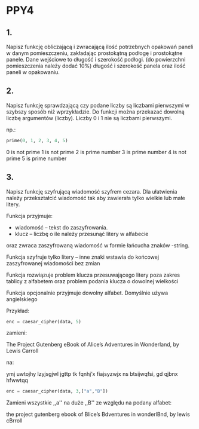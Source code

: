 # PPY4
## 1.
Napisz funkcję obliczającą i zwracającą ilość potrzebnych opakowań paneli w danym pomieszczeniu, zakładając prostokątną podłogę i prostokątne panele. Dane wejściowe to długość i szerokość podłogi. (do powierzchni pomieszczenia należy dodać 10%) długość i szerokość panela oraz ilość paneli w opakowaniu.
## 2. 
Napisz funkcję sprawdzającą czy podane liczby są  liczbami pierwszymi w szybszy sposób niż wprzykładzie. Do funkcji można przekazać dowolną liczbę argumentów (liczby). Liczby 0 i 1 nie są liczbami pierwszymi.

np.:
```python
prime(0, 1, 2, 3, 4, 5)
```
0 is not prime
1 is not prime
2 is prime number
3 is prime number
4 is not prime
5 is prime number
## 3.
Napisz funkcję szyfrującą wiadomość szyfrem cezara. Dla ułatwienia należy przekształcić wiadomość tak aby zawierała tylko wielkie lub małe litery. 
    
Funkcja przyjmuje: 
* wiadomość – tekst do zaszyfrowania.
* klucz – liczbę o ile należy przesunąć litery w alfabecie

oraz zwraca zaszyfrowaną wiadomość w formie łańcucha znaków -string. 

Funkcja szyfruje tylko litery – inne znaki wstawia do końcowej zaszyfrowanej wiadomości bez zmian

Funkcja rozwiązuje problem klucza przesuwającego litery poza zakres tablicy z alfabetem oraz  problem podania klucza o dowolnej wielkości

Funkcja opcjonalnie przyjmuje dowolny alfabet. Domyślnie używa angielskiego


Przykład:
```python
enc = caesar_cipher(data, 5)
```
zamieni:

The Project Gutenberg eBook of Alice’s Adventures in Wonderland, by Lewis Carroll

na:

ymj uwtojhy lzyjsgjwl jgttp tk fqnhj’x fiajsyzwjx ns btsijwqfsi, gd qjbnx hfwwtqq

```python
enc = caesar_cipher(data, 3,["a","B"])
```

Zamieni wszystkie ,,a'' na duże ,,B'' ze względu na podany alfabet:

the project gutenberg ebook of Blice’s Bdventures in wonderlBnd, by lewis cBrroll